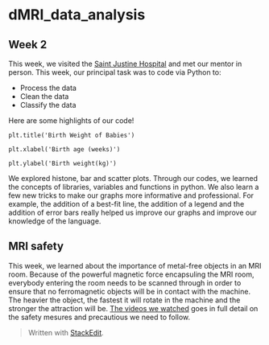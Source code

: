 # dMRI_data_analysis
## Week 2
This week, we visited the [Saint Justine Hospital](https://www.chusj.org/) and met our mentor in person.
This week, our principal task was to code via Python to:

 - Process the data
 - Clean the data
 - Classify the data

Here are some highlights of our code!

	plt.title('Birth Weight of Babies')

	plt.xlabel('Birth age (weeks)')
	
	plt.ylabel('Birth weight(kg)')

We explored histone, bar and scatter plots. Through our codes, we learned the concepts of libraries, variables and functions in python. We also learn a few new tricks to make our graphs more informative and professional. For example, the addition of a best-fit line, the addition of a legend and the addition of error bars really helped us improve our graphs and improve our knowledge of the language.

## MRI safety
This week, we learned about the importance of metal-free objects in an MRI room. Because of the powerful magnetic force encapsuling the MRI room, everybody entering the room needs to be scanned through in order to ensure that no ferromagnetic objects will be in contact with the machine. The heavier the object, the fastest it will rotate in the machine and the stronger the attraction will be. 
[The videos we watched](https://youtu.be/LS2hwW6Ihj4) goes in full detail on the safety mesures and precautious we need to follow. 

	

> Written with [StackEdit](https://stackedit.io/).
